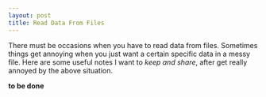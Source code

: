 ```yaml
---
layout: post
title: Read Data From Files
---
```

There must be occasions when you have to read data from files.
Sometimes things get annoying when you just want a certain specific data in a messy file.
Here are some useful notes I want to *keep and share*, 
after get really annoyed by the above situation.

**to be done**
